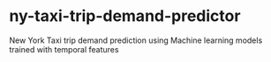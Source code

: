 # ny-taxi-trip-demand-predictor
New York Taxi trip demand prediction using Machine learning models trained with temporal features
